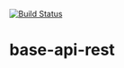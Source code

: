 [![Build Status](https://travis-ci.org/dhiegoabrantes/udacity-your-first-app.svg?branch=master)](https://travis-ci.org/dhiegoabrantes/udacity-your-first-app)

# base-api-rest